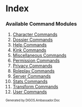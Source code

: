 ﻿Index
=====
### Available Command Modules
1. [Character Commands](modules/character.md)
2. [Dossier Commands](modules/dossier.md)
3. [Help Commands](modules/help.md)
4. [Kink Commands](modules/kink.md)
5. [Miscellaneous Commands](modules/miscellaneous.md)
6. [Permission Commands](modules/permission.md)
7. [Privacy Commands](modules/privacy.md)
8. [Roleplay Commands](modules/roleplay.md)
9. [Server Commands](modules/server.md)
10. [Stats Commands](modules/stats.md)
11. [Transform Commands](modules/transform.md)
12. [User Commands](modules/user.md)

<sub><sup>Generated by DIGOS.Ambassador.Doc</sup></sub>